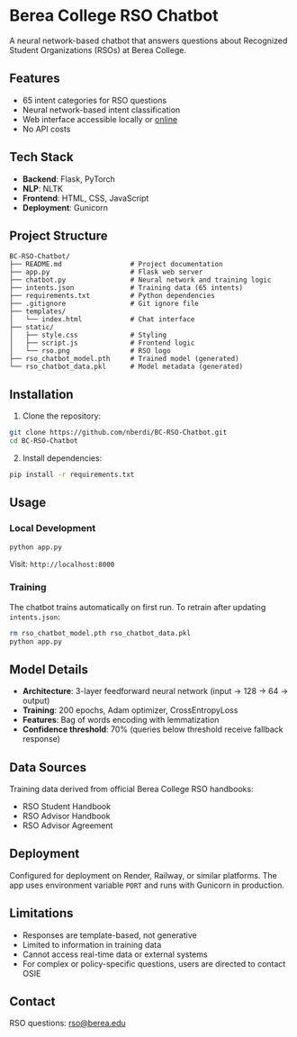 # Berea College RSO Chatbot

A neural network-based chatbot that answers questions about Recognized Student Organizations (RSOs) at Berea College.

## Features

- 65 intent categories for RSO questions
- Neural network-based intent classification
- Web interface accessible locally or [online](https://bc-rso-chatbot.onrender.com)
- No API costs

## Tech Stack

- **Backend**: Flask, PyTorch
- **NLP**: NLTK
- **Frontend**: HTML, CSS, JavaScript
- **Deployment**: Gunicorn

## Project Structure

```
BC-RSO-Chatbot/
├── README.md                 # Project documentation
├── app.py                    # Flask web server
├── chatbot.py                # Neural network and training logic
├── intents.json              # Training data (65 intents)
├── requirements.txt          # Python dependencies
├── .gitignore                # Git ignore file
├── templates/
│   └── index.html            # Chat interface
├── static/
│   ├── style.css             # Styling
│   ├── script.js             # Frontend logic
│   └── rso.png               # RSO logo
├── rso_chatbot_model.pth     # Trained model (generated)
└── rso_chatbot_data.pkl      # Model metadata (generated)
```

## Installation

1. Clone the repository:

```bash
git clone https://github.com/nberdi/BC-RSO-Chatbot.git
cd BC-RSO-Chatbot
```

2. Install dependencies:

```bash
pip install -r requirements.txt
```

## Usage

### Local Development

```bash
python app.py
```

Visit: `http://localhost:8000`

### Training

The chatbot trains automatically on first run. To retrain after updating `intents.json`:

```bash
rm rso_chatbot_model.pth rso_chatbot_data.pkl
python app.py
```

## Model Details

- **Architecture**: 3-layer feedforward neural network (input → 128 → 64 → output)
- **Training**: 200 epochs, Adam optimizer, CrossEntropyLoss
- **Features**: Bag of words encoding with lemmatization
- **Confidence threshold**: 70% (queries below threshold receive fallback response)

## Data Sources

Training data derived from official Berea College RSO handbooks:
- RSO Student Handbook
- RSO Advisor Handbook
- RSO Advisor Agreement

## Deployment

Configured for deployment on Render, Railway, or similar platforms. The app uses environment variable `PORT` and runs with Gunicorn in production.

## Limitations

- Responses are template-based, not generative
- Limited to information in training data
- Cannot access real-time data or external systems
- For complex or policy-specific questions, users are directed to contact OSIE

## Contact

RSO questions: rso@berea.edu